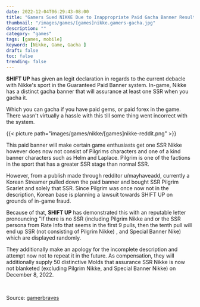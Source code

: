 ```yaml
---
date: 2022-12-04T06:29:43-08:00
title: "Gamers Sued NIKKE Due to Inappropriate Paid Gacha Banner Results"
thumbnail: "/images/games/[games]nikke.gamers-gacha.jpg"
description: ""
category: "games"
tags: [games, mobile]
keyword: [Nikke, Game, Gacha ]
draft: false
toc: false
trending: false
---
```


**SHIFT UP** has given an legit declaration in regards to the current debacle with Nikke's sport in the Guaranteed Paid Banner system. In-game, Nikke has a distinct gacha banner that will assurance at least one SSR when you gacha it.

Which you can gacha if you have paid gems, or paid forex in the game. There wasn't virtually a hassle with this till some thing went incorrect with the system.

{{< picture path="images/games/nikke/[games]nikke-reddit.png" >}}

This paid banner will make certain game enthusiasts get one SSR Nikke however does now not consist of Pilgrims characters and one of a kind banner characters such as Helm and Laplace. Pilgrim is one of the factions in the sport that has a greater SSR stage than normal SSR.

However, from a publish made through redditor u/mayhaveadd, currently a Korean Streamer pulled down the paid banner and bought SSR Pilgrim Scarlet and solely that SSR. Since Pilgrim was once now not in the description, Korean base is planning a lawsuit towards SHIFT UP on grounds of in-game fraud.

Because of that, **SHIFT UP** has demonstrated this with an reputable letter pronouncing "If there is no SSR (including Pilgrim Nikke and or the SSR persona from Rate Info that seems in the first 9 pulls, then the tenth pull will end up SSR (not consisting of Pilgrim Nikke) , and Special Banner Nike) which are displayed randomly.

They additionally make an apology for the incomplete description and attempt now not to repeat it in the future. As compensation, they will additionally supply 50 distinctive Molds that assurance SSR Nikke is now not blanketed (excluding Pilgrim Nikke, and Special Banner Nikke) on December 8, 2022.

&nbsp;

Source: [gamerbraves](https://www.gamerbraves.com/nikke-goddess-of-victory-official-statement-in-regards-to-new-commander-special-recruitment/?fbclid=IwAR39nQwvC1S9bzbugtBqal-Zj8cgIgqmOjJarGNK7E_NEaMXp8OQIK9HRzs)